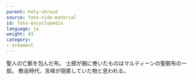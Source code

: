 ```yaml
---
parent: holy-shroud
source: fate-side-material
id: fate-encyclopedia
language: ja
weight: 43
category:
- armament
---
```


聖人の亡骸を包んだ布。
士郎が腕に巻いたものはマルティーンの聖骸布の一部。
教会時代、言峰が隠匿していた物と思われる。
